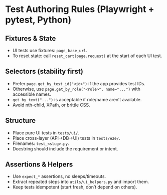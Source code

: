 <!--
This file defines house rules for AI-assisted test generation.
Cursor or other AI tools read this to know how to structure tests.
Humans: edit here to change conventions (selectors, fixtures, assertions).
-->

# Test Authoring Rules (Playwright + pytest, Python)

## Fixtures & State
- UI tests use fixtures: `page`, `base_url`.
- To reset state: call `reset_cart(page.request)` at the start of each UI test.

## Selectors (stability first)
- Prefer `page.get_by_test_id("<id>")` if the app provides test IDs.
- Otherwise, use `page.get_by_role("<role>", name="...")` with accessible names.
- `get_by_text("...")` is acceptable if role/name aren’t available.
- Avoid nth-child, XPath, or brittle CSS.

## Structure
- Place pure UI tests in `tests/ui/`.
- Place cross-layer (API→DB→UI) tests in `tests/e2e/`.
- Filenames: `test_<slug>.py`.
- Docstring should include the requirement or intent.

## Assertions & Helpers
- Use `expect_*` assertions, no sleeps/timeouts.
- Extract repeated steps into `utils/ui_helpers.py` and import them.
- Keep tests idempotent (start fresh, don’t depend on others).
